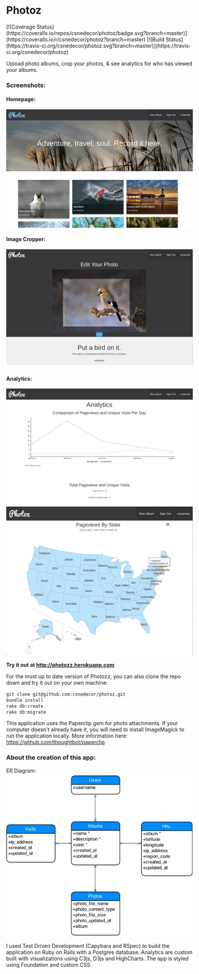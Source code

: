 <h1>Photoz</h1>
[![Coverage Status](https://coveralls.io/repos/csnedecor/photoz/badge.svg?branch=master)](https://coveralls.io/r/csnedecor/photoz?branch=master)
[![Build Status](https://travis-ci.org/csnedecor/photoz.svg?branch=master)](https://travis-ci.org/csnedecor/photoz)

Upload photo albums, crop your photos, & see analytics for who has viewed your albums.

<h3>Screenshots:</h3>

<h4>Homepage:</h4>

![Homepage](app/assets/images/homepage-screenshot.png?raw=true)
<h4>Image Cropper:</h4>

![Image Cropper](app/assets/images/image-cropper-screenshot.png?raw=true)
<h4>Analytics:</h4>

![Pageviews Analytics](app/assets/images/pageviews-screenshot.png?raw=true)
![Location Analytics](app/assets/images/locations-screenshot.png?raw=true)

<strong>Try it out at http://photozz.herokuapp.com</strong>

For the most up to date version of Photozz, you can also clone the repo down and try it out on your own machine:

```
git clone git@github.com:csnedecor/photoz.git
bundle install
rake db:create
rake db:migrate
```

This application uses the Paperclip gem for photo attachments. If your computer doesn't already have it, you will need to install ImageMagick to run the application locally.  More information here: https://github.com/thoughtbot/paperclip

<h3>About the creation of this app:</h3>

ER Diagram:
![ER Diagram](app/assets/images/er-diagram.jpg?raw=true)

I used Test Driven Development (Capybara and RSpec) to build the application on Ruby on Rails with a Postgres database. Analytics are custom built with visualizations using C3js, D3js and HighCharts. The app is styled using Foundation and custom CSS.

